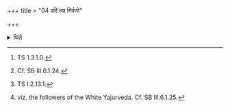 +++
title = "04 परि त्वा गिर्वणो"

+++

<details><summary>थिते</summary>

4. With pari tvā girvaṇo giraḥ....[^1] having enclosed it (the Havirdhāna) (with curtains) on all sides,[^2] with viṣṇoḥ śnaptre sthaḥ[^3] he shoves the two ends of the bunches of grass. According to some,[^4] he touches (them with the same formula).  

[^1]: TS 1.3.1.0.  

[^2]: Cf. ŚB III.6.1.24.  

[^3]: TS I.2.13.1.  

[^4]: viz. the followers of the White Yajurveda. Cf. ŚB III.6.1.25.  

</details>
